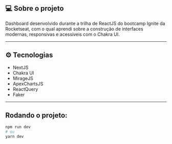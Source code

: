 
## 💻 Sobre o projeto

Dashboard desenvolvido durante a trilha de ReactJS do bootcamp Ignite da Rocketseat, com o qual aprendi sobre a construção de interfaces modernas, responsivas e acessíveis com o Chakra UI.

---

## ⚙️ Tecnologias

- NextJS
- Chakra UI
- MirageJS
- ApexChartsJS
- ReactQuery
- Faker

---
## Rodando o projeto:

```bash
npm run dev
# ou
yarn dev
```